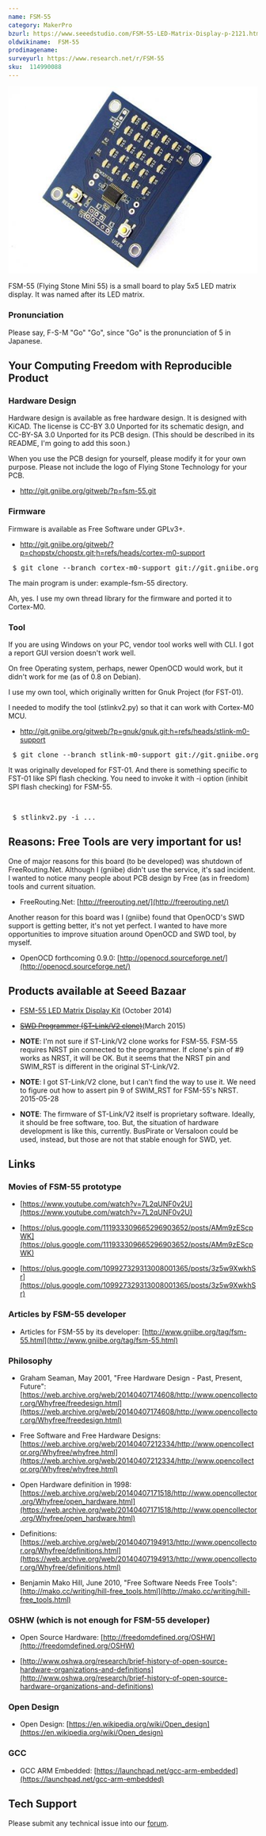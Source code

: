 ```yaml
---
name: FSM-55
category: MakerPro
bzurl: https://www.seeedstudio.com/FSM-55-LED-Matrix-Display-p-2121.html
oldwikiname:  FSM-55
prodimagename:
surveyurl: https://www.research.net/r/FSM-55
sku:  114990088
---
```

![](https://github.com/SeeedDocument/FSM-55/raw/master/img/FSM-55_board.jpg)

FSM-55 (Flying Stone Mini 55) is a small board to play 5x5 LED matrix
display.  It was named after its LED matrix.

###   Pronunciation

Please say, F-S-M "Go" "Go", since "Go" is the pronunciation of 5 in Japanese.

##   Your Computing Freedom with Reproducible Product

###   Hardware Design

Hardware design is available as free hardware design.  It is designed with KiCAD.
The license is CC-BY 3.0 Unported for its schematic design, and CC-BY-SA 3.0 Unported for its PCB design.
(This should be described in its README, I'm going to add this soon.)

When you use the PCB design for yourself, please modify it for your own purpose.  Please not include the logo of Flying Stone Technology for your PCB.

*   http://git.gniibe.org/gitweb/?p=fsm-55.git

###   Firmware

Firmware is available as Free Software under GPLv3+.

*   http://git.gniibe.org/gitweb/?p=chopstx/chopstx.git;h=refs/heads/cortex-m0-support
<pre> $ git clone --branch cortex-m0-support git://git.gniibe.org/chopstx/chopstx.git
</pre>

The main program is under: example-fsm-55 directory.

Ah, yes.  I use my own thread library for the firmware and ported it to Cortex-M0.

###   Tool

If you are using Windows on your PC, vendor tool works well with CLI.  I got a report GUI version doesn't work well.

On free Operating system, perhaps, newer OpenOCD would work, but it didn't work for me (as of 0.8 on Debian).

I use my own tool, which originally written for Gnuk Project (for FST-01).

I needed to modify the tool (stlinkv2.py) so that it can work with Cortex-M0 MCU.

*   http://git.gniibe.org/gitweb/?p=gnuk/gnuk.git;h=refs/heads/stlink-m0-support
<pre> $ git clone --branch stlink-m0-support git://git.gniibe.org/gnuk/gnuk.git
</pre>

It was originally developed for FST-01.  And there is something specific to FST-01 like SPI flash checking.  You need to invoke it with -i option (inhibit SPI flash checking) for FSM-55.

`
`

<pre> $ stlinkv2.py -i ...
</pre>

##   Reasons: Free Tools are very important for us!

One of major reasons for this board (to be developed) was shutdown of FreeRouting.Net.
Although I (gniibe) didn't use the service, it's sad incident.  I wanted to notice many people about PCB design by Free (as in freedom) tools and current situation.

*   FreeRouting.Net: [http://freerouting.net/](http://freerouting.net/)

Another reason for this board was I (gniibe) found that OpenOCD's SWD support is getting better, it's not yet perfect.  I wanted to have more opportunities to improve situation around OpenOCD and SWD tool, by myself.

*   OpenOCD forthcoming 0.9.0: [http://openocd.sourceforge.net/](http://openocd.sourceforge.net/)

##   Products available at Seeed Bazaar

*   [FSM-55 LED Matrix Display Kit](http://www.seeedstudio.com/depot/FSM55-LED-Matrix-Display-p-2121.html) (October 2014)

*   <s>[SWD Programmer (ST-Link/V2 clone)](http://www.seeedstudio.com/depot/STLink-V2-for-STM8-STM32-interface-programmer-p-2297.html)</s>(March 2015)

*   **NOTE**: I'm not sure if ST-Link/V2 clone works for FSM-55.  FSM-55 requires NRST pin connected to the programmer.  If clone's pin of #9 works as NRST, it will be OK.  But it seems that the NRST pin and SWIM_RST is different in the original ST-Link/V2.

*   **NOTE**: I got ST-Link/V2 clone, but I can't find the way to use it.  We need to figure out how to assert pin 9 of SWIM_RST for FSM-55's NRST.  2015-05-28

*   **NOTE**: The firmware of ST-Link/V2 itself is proprietary software.  Ideally, it should be free software, too.  But, the situation of hardware development is like this, currently.  BusPirate or Versaloon could be used, instead, but those are not that stable enough for SWD, yet.

##   Links

###   Movies of FSM-55 prototype

*   [https://www.youtube.com/watch?v=7L2qUNF0v2U](https://www.youtube.com/watch?v=7L2qUNF0v2U)

*   [https://plus.google.com/111933309665296903652/posts/AMm9zEScpWK](https://plus.google.com/111933309665296903652/posts/AMm9zEScpWK)

*   [https://plus.google.com/109927329313008001365/posts/3z5w9XwkhSr](https://plus.google.com/109927329313008001365/posts/3z5w9XwkhSr)

###   Articles by FSM-55 developer

*   Articles for FSM-55 by its developer: [http://www.gniibe.org/tag/fsm-55.html](http://www.gniibe.org/tag/fsm-55.html)

###   Philosophy

*   Graham Seaman, May 2001, "Free Hardware Design - Past, Present, Future": [https://web.archive.org/web/20140407174608/http://www.opencollector.org/Whyfree/freedesign.html](https://web.archive.org/web/20140407174608/http://www.opencollector.org/Whyfree/freedesign.html)

*   Free Software and Free Hardware Designs: [https://web.archive.org/web/20140407212334/http://www.opencollector.org/Whyfree/whyfree.html](https://web.archive.org/web/20140407212334/http://www.opencollector.org/Whyfree/whyfree.html)

*   Open Hardware definition in 1998: [https://web.archive.org/web/20140407171518/http://www.opencollector.org/Whyfree/open_hardware.html](https://web.archive.org/web/20140407171518/http://www.opencollector.org/Whyfree/open_hardware.html)

*   Definitions: [https://web.archive.org/web/20140407194913/http://www.opencollector.org/Whyfree/definitions.html](https://web.archive.org/web/20140407194913/http://www.opencollector.org/Whyfree/definitions.html)

*   Benjamin Mako Hill, June 2010, "Free Software Needs Free Tools": [http://mako.cc/writing/hill-free_tools.html](http://mako.cc/writing/hill-free_tools.html)

###   OSHW (which is not enough for FSM-55 developer)

*   Open Source Hardware: [http://freedomdefined.org/OSHW](http://freedomdefined.org/OSHW)

*   [http://www.oshwa.org/research/brief-history-of-open-source-hardware-organizations-and-definitions](http://www.oshwa.org/research/brief-history-of-open-source-hardware-organizations-and-definitions)

###   Open Design

*   Open Design: [https://en.wikipedia.org/wiki/Open_design](https://en.wikipedia.org/wiki/Open_design)

###   GCC

*   GCC ARM Embedded: [https://launchpad.net/gcc-arm-embedded](https://launchpad.net/gcc-arm-embedded)

## Tech Support
Please submit any technical issue into our [forum](http://forum.seeedstudio.com/). 